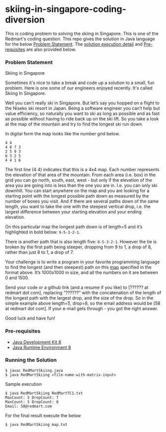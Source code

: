 # skiing-in-singapore-coding-diversion
This is coding problem to solving the skiing in Singapore. This is one of the Redmart's coding question. This repo gives the solution in Java language for the below [Problem Statement](https://github.com/swami701/skiing-in-singapore-coding-diversion#problem-statement). The [solution execution detail](https://github.com/swami701/skiing-in-singapore-coding-diversion#solution-execution-detail) and [Pre-requisites](https://github.com/swami701/skiing-in-singapore-coding-diversion#pre-requisites) are also provided below.

### Problem Statement
Skiing in Singapore

Sometimes it's nice to take a break and code up a solution to a small, fun problem. Here is one some of our engineers enjoyed recently. It's called Skiing In Singapore.

Well you can’t really ski in Singapore. But let’s say you hopped on a flight to the Niseko ski resort in Japan. Being a software engineer you can’t help but value efficiency, so naturally you want to ski as long as possible and as fast as possible without having to ride back up on the ski lift. So you take a look at the map of the mountain and try to find the longest ski run down.

In digital form the map looks like the number grid below. 
```
4 4
4 8 7 3
2 5 9 3
6 3 2 5
4 4 1 6
```

The first line (4 4) indicates that this is a 4x4 map. Each number represents the elevation of that area of the mountain. From each area (i.e. box) in the grid you can go north, south, east, west - but only if the elevation of the area you are going into is less than the one you are in. I.e. you can only ski downhill. You can start anywhere on the map and you are looking for a starting point with the longest possible path down as measured by the number of boxes you visit. And if there are several paths down of the same length, you want to take the one with the steepest vertical drop, i.e. the largest difference between your starting elevation and your ending elevation.

On this particular map the longest path down is of length=5 and it’s highlighted in bold below: `9-5-3-2-1`.

There is another path that is also length five: `8-5-3-2-1`. However the tie is broken by the first path being steeper, dropping from 9 to 1, a drop of 8, rather than just 8 to 1, a drop of 7.

Your challenge is to write a program in your favorite programming language to find the longest (and then steepest) path on this [map](http://s3-ap-southeast-1.amazonaws.com/geeks.redmart.com/coding-problems/map.txt) specified in the format above. It’s 1000x1000 in size, and all the numbers on it are between 0 and 1500.

Send your code or a github link (and a resume if you like) to [?????? at redmart dot com], replacing “??????” with the concatenation of the length of the longest path with the largest drop, and the size of the drop. So in the simple example above length=5, drop=8, so the email address would be [58 at redmart dot com]. If your e-mail gets through - you got the right answer.

Good luck and have fun!

### Pre-requisites
- [Java Development Kit 8](http://www.oracle.com/technetwork/java/javase/downloads/jdk8-downloads-2133151.html)
- [Java Runtime Environment 8](http://www.oracle.com/technetwork/java/javase/downloads/jre8-downloads-2133155.html)

### Running the Solution
```
$ javac RedMartSkiing.java
$ java RedMartSkiing <file-name-with-matrix-input>
```

Sample execution
```
$ java RedMartSkiing RedMartTC1.txt
MaxCount: 5 DropCount: 7
MaxCount: 5 DropCount: 8
Email: 58@redmart.com
```

For the final result execute the below
```
$ java RedMartSkiing map.txt
```
